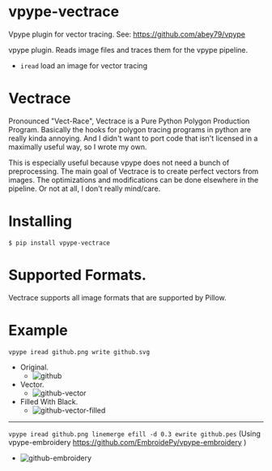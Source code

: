 # vpype-vectrace
Vpype plugin for vector tracing.
See: https://github.com/abey79/vpype

vpype plugin. Reads image files and traces them for the vpype pipeline.

* `iread` load an image for vector tracing


# Vectrace

Pronounced "Vect-Race", Vectrace is a Pure Python Polygon Production Program. Basically the hooks for polygon tracing programs in python are really kinda annoying. And I didn't want to port code that isn't licensed in a maximally useful way, so I wrote my own.

This is especially useful because vpype does not need a bunch of preprocessing. The main goal of Vectrace is to create perfect vectors from images. The optimizations and modifications can be done elsewhere in the pipeline. Or not at all, I don't really mind/care.


# Installing
`$ pip install vpype-vectrace`


# Supported Formats.

Vectrace supports all image formats that are supported by Pillow.

# Example

`vpype iread github.png write github.svg`

* Original.
    * ![github](https://user-images.githubusercontent.com/3302478/107616468-fe78dc00-6c02-11eb-8de0-593b20c646a4.png)
* Vector.
    * ![github-vector](https://user-images.githubusercontent.com/3302478/107616476-00db3600-6c03-11eb-820e-ef56898c9157.png)
* Filled With Black.
    * ![github-vector-filled](https://user-images.githubusercontent.com/3302478/107616478-02a4f980-6c03-11eb-972d-cc629c013335.png)

---

`vpype iread github.png linemerge efill -d 0.3 ewrite github.pes`
(Using vpype-embroidery https://github.com/EmbroidePy/vpype-embroidery )

* ![github-embroidery](https://user-images.githubusercontent.com/3302478/107616955-da69ca80-6c03-11eb-81bb-4150f2f4fb5d.png)
